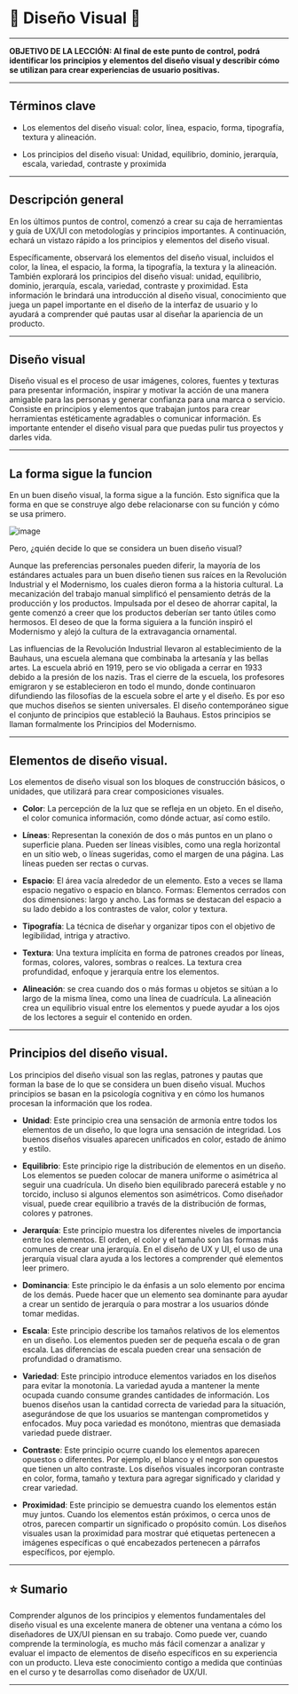 # :stars: Diseño Visual :stars:

---

**OBJETIVO DE LA LECCIÓN: Al final de este punto de control, podrá identificar los principios y elementos del diseño visual y describir cómo se utilizan para crear experiencias de usuario positivas.**

---

## Términos clave

- Los elementos del diseño visual: color, línea, espacio, forma, tipografía, textura y alineación.

- Los principios del diseño visual: Unidad, equilibrio, dominio, jerarquía, escala, variedad, contraste y proximida


---

## Descripción general

En los últimos puntos de control, comenzó a crear su caja de herramientas y guía de UX/UI con metodologías y principios importantes. A continuación, echará un vistazo rápido a los principios y elementos del diseño visual.

Específicamente, observará los elementos del diseño visual, incluidos el color, la línea, el espacio, la forma, la tipografía, la textura y la alineación. También explorará los principios del diseño visual: unidad, equilibrio, dominio, jerarquía, escala, variedad, contraste y proximidad. Esta información le brindará una introducción al diseño visual, conocimiento que juega un papel importante en el diseño de la interfaz de usuario y lo ayudará a comprender qué pautas usar al diseñar la apariencia de un producto.

---

## Diseño visual

Diseño visual es el proceso de usar imágenes, colores, fuentes y texturas para presentar información, inspirar y motivar la acción de una manera amigable para las personas y generar confianza para una marca o servicio. Consiste en principios y elementos que trabajan juntos para crear herramientas estéticamente agradables o comunicar información. Es importante entender el diseño visual para que puedas pulir tus proyectos y darles vida.

---

## La forma sigue la funcion

En un buen diseño visual, la forma sigue a la función. Esto significa que la forma en que se construye algo debe relacionarse con su función y cómo se usa primero.

![image](https://user-images.githubusercontent.com/72580574/222910379-1ac0b19e-2cfd-4136-a40a-66909aac0392.png)

Pero, ¿quién decide lo que se considera un buen diseño visual?

Aunque las preferencias personales pueden diferir, la mayoría de los estándares actuales para un buen diseño tienen sus raíces en la Revolución Industrial y el Modernismo, los cuales dieron forma a la historia cultural. La mecanización del trabajo manual simplificó el pensamiento detrás de la producción y los productos. Impulsada por el deseo de ahorrar capital, la gente comenzó a creer que los productos deberían ser tanto útiles como hermosos. El deseo de que la forma siguiera a la función inspiró el Modernismo y alejó la cultura de la extravagancia ornamental.

Las influencias de la Revolución Industrial llevaron al establecimiento de la Bauhaus, una escuela alemana que combinaba la artesanía y las bellas artes. La escuela abrió en 1919, pero se vio obligada a cerrar en 1933 debido a la presión de los nazis. Tras el cierre de la escuela, los profesores emigraron y se establecieron en todo el mundo, donde continuaron difundiendo las filosofías de la escuela sobre el arte y el diseño. Es por eso que muchos diseños se sienten universales. El diseño contemporáneo sigue el conjunto de principios que estableció la Bauhaus. Estos principios se llaman formalmente los Principios del Modernismo.

---

## Elementos de diseño visual.

Los elementos de diseño visual son los bloques de construcción básicos, o unidades, que utilizará para crear composiciones visuales.

- **Color**: La percepción de la luz que se refleja en un objeto. En el diseño, el color comunica información, como dónde actuar, así como estilo.

- **Líneas**: Representan la conexión de dos o más puntos en un plano o superficie plana. Pueden ser líneas visibles, como una regla horizontal en un sitio web, o líneas sugeridas, como el margen de una página. Las líneas pueden ser rectas o curvas.

- **Espacio**: El área vacía alrededor de un elemento. Esto a veces se llama espacio negativo o espacio en blanco.
Formas: Elementos cerrados con dos dimensiones: largo y ancho. Las formas se destacan del espacio a su lado debido a los contrastes de valor, color y textura.

- **Tipografía**: La técnica de diseñar y organizar tipos con el objetivo de legibilidad, intriga y atractivo.

- **Textura**: Una textura implícita en forma de patrones creados por líneas, formas, colores, valores, sombras o realces. La textura crea profundidad, enfoque y jerarquía entre los elementos.

- **Alineación**: se crea cuando dos o más formas u objetos se sitúan a lo largo de la misma línea, como una línea de cuadrícula. La alineación crea un equilibrio visual entre los elementos y puede ayudar a los ojos de los lectores a seguir el contenido en orden.

---

## Principios del diseño visual.

Los principios del diseño visual son las reglas, patrones y pautas que forman la base de lo que se considera un buen diseño visual. Muchos principios se basan en la psicología cognitiva y en cómo los humanos procesan la información que los rodea.

- **Unidad**: Este principio crea una sensación de armonía entre todos los elementos de un diseño, lo que logra una sensación de integridad. Los buenos diseños visuales aparecen unificados en color, estado de ánimo y estilo.

- **Equilibrio**: Este principio rige la distribución de elementos en un diseño. Los elementos se pueden colocar de manera uniforme o asimétrica al seguir una cuadrícula. Un diseño bien equilibrado parecerá estable y no torcido, incluso si algunos elementos son asimétricos. Como diseñador visual, puede crear equilibrio a través de la distribución de formas, colores y patrones.

- **Jerarquía**: Este principio muestra los diferentes niveles de importancia entre los elementos. El orden, el color y el tamaño son las formas más comunes de crear una jerarquía. En el diseño de UX y UI, el uso de una jerarquía visual clara ayuda a los lectores a comprender qué elementos leer primero.

- **Dominancia**: Este principio le da énfasis a un solo elemento por encima de los demás. Puede hacer que un elemento sea dominante para ayudar a crear un sentido de jerarquía o para mostrar a los usuarios dónde tomar medidas.

- **Escala**: Este principio describe los tamaños relativos de los elementos en un diseño. Los elementos pueden ser de pequeña escala o de gran escala. Las diferencias de escala pueden crear una sensación de profundidad o dramatismo.

- **Variedad**: Este principio introduce elementos variados en los diseños para evitar la monotonía. La variedad ayuda a mantener la mente ocupada cuando consume grandes cantidades de información. Los buenos diseños usan la cantidad correcta de variedad para la situación, asegurándose de que los usuarios se mantengan comprometidos y enfocados. Muy poca variedad es monótono, mientras que demasiada variedad puede distraer.

- **Contraste**: Este principio ocurre cuando los elementos aparecen opuestos o diferentes. Por ejemplo, el blanco y el negro son opuestos que tienen un alto contraste. Los diseños visuales incorporan contraste en color, forma, tamaño y textura para agregar significado y claridad y crear variedad.

- **Proximidad**: Este principio se demuestra cuando los elementos están muy juntos. Cuando los elementos están próximos, o cerca unos de otros, parecen compartir un significado o propósito común. Los diseños visuales usan la proximidad para mostrar qué etiquetas pertenecen a imágenes específicas o qué encabezados pertenecen a párrafos específicos, por ejemplo.


---

## :star: Sumario

Comprender algunos de los principios y elementos fundamentales del diseño visual es una excelente manera de obtener una ventana a cómo los diseñadores de UX/UI piensan en su trabajo. Como puede ver, cuando comprende la terminología, es mucho más fácil comenzar a analizar y evaluar el impacto de elementos de diseño específicos en su experiencia con un producto. Lleva este conocimiento contigo a medida que continúas en el curso y te desarrollas como diseñador de UX/UI.


---
